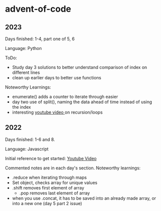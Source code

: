 # advent-of-code
## 2023
Days finished: 1-4, part one of 5, 6

Language: Python

ToDo: 
- Study day 3 solutions to better understand comparison of index on different lines
- clean up earlier days to better use functions

Noteworthy Learnings:
- enumerate() adds a counter to iterate through easier
- day two use of split(), naming the data ahead of time instead of using the index 
- interesting [youtube video ](https://www.youtube.com/watch?v=sGjAe6y299g) on recursion/loops

## 2022
Days finished: 1-6 and 8.

Language: Javascript

Initial reference to get started: [Youtube Video ](https://www.youtube.com/watch?v=um_-T8patWs)

Commented notes are in each day's section. Noteworthy learnings:
- .reduce when iterating through maps
- Set object, checks array for unique values
- .shift removes first element of array
  - .pop removes last element of array
- when you use .concat, it has to be saved into an already made array, or into a new one (day 5 part 2 issue)
